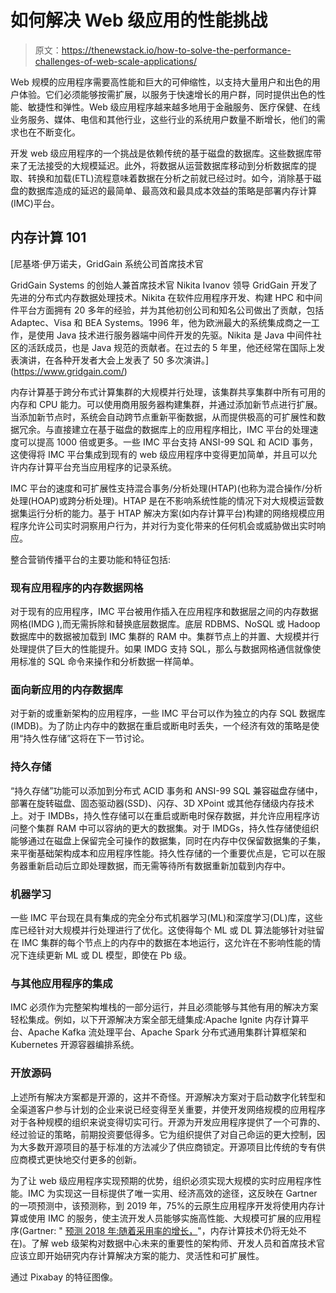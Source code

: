 # 如何解决 Web 级应用的性能挑战

> 原文：<https://thenewstack.io/how-to-solve-the-performance-challenges-of-web-scale-applications/>

Web 规模的应用程序需要高性能和巨大的可伸缩性，以支持大量用户和出色的用户体验。它们必须能够按需扩展，以服务于快速增长的用户群，同时提供出色的性能、敏捷性和弹性。Web 级应用程序越来越多地用于金融服务、医疗保健、在线业务服务、媒体、电信和其他行业，这些行业的系统用户数量不断增长，他们的需求也在不断变化。

开发 web 级应用程序的一个挑战是依赖传统的基于磁盘的数据库。这些数据库带来了无法接受的大规模延迟。此外，将数据从运营数据库移动到分析数据库的提取、转换和加载(ETL)流程意味着数据在分析之前就已经过时。如今，消除基于磁盘的数据库造成的延迟的最简单、最高效和最具成本效益的策略是部署内存计算(IMC)平台。

## 内存计算 101

 [尼基塔·伊万诺夫，GridGain 系统公司首席技术官

GridGain Systems 的创始人兼首席技术官 Nikita Ivanov 领导 GridGain 开发了先进的分布式内存数据处理技术。Nikita 在软件应用程序开发、构建 HPC 和中间件平台方面拥有 20 多年的经验，并为其他初创公司和知名公司做出了贡献，包括 Adaptec、Visa 和 BEA Systems。1996 年，他为欧洲最大的系统集成商之一工作，是使用 Java 技术进行服务器端中间件开发的先驱。Nikita 是 Java 中间件社区的活跃成员，也是 Java 规范的贡献者。在过去的 5 年里，他还经常在国际上发表演讲，在各种开发者大会上发表了 50 多次演讲。](https://www.gridgain.com/) 

内存计算基于跨分布式计算集群的大规模并行处理，该集群共享集群中所有可用的内存和 CPU 能力。可以使用商用服务器构建集群，并通过添加新节点进行扩展。当添加新节点时，系统会自动跨节点重新平衡数据，从而提供极高的可扩展性和数据冗余。与直接建立在基于磁盘的数据库上的应用程序相比，IMC 平台的处理速度可以提高 1000 倍或更多。一些 IMC 平台支持 ANSI-99 SQL 和 ACID 事务，这使得将 IMC 平台集成到现有的 web 级应用程序中变得更加简单，并且可以允许内存计算平台充当应用程序的记录系统。

IMC 平台的速度和可扩展性支持混合事务/分析处理(HTAP)(也称为混合操作/分析处理(HOAP)或跨分析处理)。HTAP 是在不影响系统性能的情况下对大规模运营数据集运行分析的能力。基于 HTAP 解决方案(如内存计算平台)构建的网络规模应用程序允许公司实时洞察用户行为，并对行为变化带来的任何机会或威胁做出实时响应。

整合营销传播平台的主要功能和特征包括:

### 现有应用程序的内存数据网格

对于现有的应用程序，IMC 平台被用作插入在应用程序和数据层之间的内存数据网格(IMDG ),而无需拆除和替换底层数据库。底层 RDBMS、NoSQL 或 Hadoop 数据库中的数据被加载到 IMC 集群的 RAM 中。集群节点上的并置、大规模并行处理提供了巨大的性能提升。如果 IMDG 支持 SQL，那么与数据网格通信就像使用标准的 SQL 命令来操作和分析数据一样简单。

### 面向新应用的内存数据库

对于新的或重新架构的应用程序，一些 IMC 平台可以作为独立的内存 SQL 数据库(IMDB)。为了防止内存中的数据在重启或断电时丢失，一个经济有效的策略是使用“持久性存储”这将在下一节讨论。

### 持久存储

“持久存储”功能可以添加到分布式 ACID 事务和 ANSI-99 SQL 兼容磁盘存储中，部署在旋转磁盘、固态驱动器(SSD)、闪存、3D XPoint 或其他存储级内存技术上。对于 IMDBs，持久性存储可以在重启或断电时保存数据，并允许应用程序访问整个集群 RAM 中可以容纳的更大的数据集。对于 IMDGs，持久性存储使组织能够通过在磁盘上保留完全可操作的数据集，同时在内存中仅保留数据集的子集，来平衡基础架构成本和应用程序性能。持久性存储的一个重要优点是，它可以在服务器重新启动后立即处理数据，而无需等待所有数据重新加载到内存中。

### 机器学习

一些 IMC 平台现在具有集成的完全分布式机器学习(ML)和深度学习(DL)库，这些库已经针对大规模并行处理进行了优化。这使得每个 ML 或 DL 算法能够针对驻留在 IMC 集群的每个节点上的内存中的数据在本地运行，这允许在不影响性能的情况下连续更新 ML 或 DL 模型，即使在 Pb 级。

### 与其他应用程序的集成

IMC 必须作为完整架构堆栈的一部分运行，并且必须能够与其他有用的解决方案轻松集成。例如，以下开源解决方案全部无缝集成:Apache Ignite 内存计算平台、Apache Kafka 流处理平台、Apache Spark 分布式通用集群计算框架和 Kubernetes 开源容器编排系统。

### 开放源码

上述所有解决方案都是开源的，这并不奇怪。开源解决方案对于启动数字化转型和全渠道客户参与计划的企业来说已经变得至关重要，并使开发网络规模的应用程序对于各种规模的组织来说变得切实可行。开源为开发应用程序提供了一个可靠的、经过验证的策略，前期投资要低得多。它为组织提供了对自己命运的更大控制，因为大多数开源项目的基于标准的方法减少了供应商锁定。开源项目比传统的专有供应商模式更快地交付更多的创新。

为了让 web 级应用程序实现预期的优势，组织必须实现大规模的实时应用程序性能。IMC 为实现这一目标提供了唯一实用、经济高效的途径，这反映在 Gartner 的一项预测中，该预测称，到 2019 年，75%的云原生应用程序开发将使用内存计算或使用 IMC 的服务，使主流开发人员能够实施高性能、大规模可扩展的应用程序(Gartner: " [预测 2018 年:随着采用率的增长，](https://www.gartner.com/doc/3840569/predicts--inmemory-computing-technologies)"，内存计算技术仍将无处不在)。了解 web 级架构对数据中心未来的重要性的架构师、开发人员和首席技术官应该立即开始研究内存计算解决方案的能力、灵活性和可扩展性。

通过 Pixabay 的特征图像。

<svg xmlns:xlink="http://www.w3.org/1999/xlink" viewBox="0 0 68 31" version="1.1"><title>Group</title> <desc>Created with Sketch.</desc></svg>